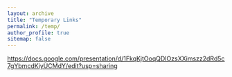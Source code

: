 ```yaml
---
layout: archive
title: "Temporary Links"
permalink: /temp/
author_profile: true
sitemap: false
---
```


https://docs.google.com/presentation/d/1FkqKjtOoqQDIOzsXXimszz2dRd5c7gYbmcdKiyUCMdY/edit?usp=sharing
